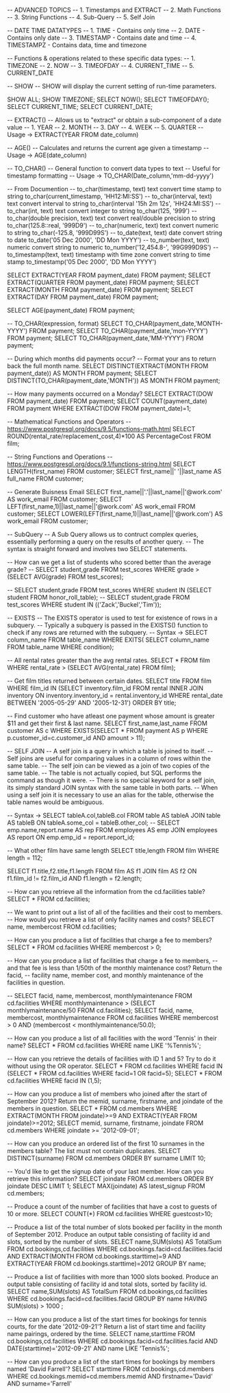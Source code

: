 -- ADVANCED TOPICS
-- 1. Timestamps and EXTRACT
-- 2. Math Functions
-- 3. String Functions
-- 4. Sub-Query
-- 5. Self Join

-- DATE TIME DATATYPES
-- 1. TIME - Contains only time
-- 2. DATE - Contains only date
-- 3. TIMESTAMP - Contains date and time
-- 4. TIMESTAMPZ - Contains data, time and timezone

-- Functions & operations related to these specific data types:
-- 1. TIMEZONE
-- 2. NOW
-- 3. TIMEOFDAY
-- 4. CURRENT_TIME
-- 5. CURRENT_DATE

-- SHOW
-- SHOW will display the current setting of run-time parameters. 

SHOW ALL;
SHOW TIMEZONE;
SELECT NOW();
SELECT TIMEOFDAY();
SELECT CURRENT_TIME;
SELECT CURRENT_DATE;

-- EXTRACT()
-- Allows us to "extract" or obtain a sub-component of a date value
-- 1. YEAR
-- 2. MONTH
-- 3. DAY
-- 4. WEEK
-- 5. QUARTER
-- Usage -> EXTRACT(YEAR FROM date_column)

-- AGE()
-- Calculates and returns the current age given a timestamp
-- Usage -> AGE(date_column)

-- TO_CHAR()
-- General function to convert data types to text
-- Useful for timestamp formatting
-- Usage -> TO_CHAR(Date_column,'mm-dd-yyyy')

-- From Documention
-- to_char(timestamp, text)			text					convert time stamp to string			to_char(current_timestamp, 'HH12:MI:SS')
-- to_char(interval, text)			text					convert interval to string				to_char(interval '15h 2m 12s', 'HH24:MI:SS')
-- to_char(int, text)				text					convert integer to string				to_char(125, '999')
-- to_char(double precision, text)	text					convert real/double precision to string	to_char(125.8::real, '999D9')
-- to_char(numeric, text)			text					convert numeric to string				to_char(-125.8, '999D99S')
-- to_date(text, text)				date					convert string to date					to_date('05 Dec 2000', 'DD Mon YYYY')
-- to_number(text, text)			numeric					convert string to numeric				to_number('12,454.8-', '99G999D9S')
-- to_timestamp(text, text)		timestamp with time zone	convert string to time stamp			to_timestamp('05 Dec 2000', 'DD Mon YYYY')


SELECT EXTRACT(YEAR FROM payment_date) FROM payment;
SELECT EXTRACT(QUARTER FROM payment_date) FROM payment;
SELECT EXTRACT(MONTH FROM payment_date) FROM payment;
SELECT EXTRACT(DAY FROM payment_date) FROM payment;


SELECT AGE(payment_date) FROM payment;

-- TO_CHAR(expression, format)
SELECT TO_CHAR(payment_date,'MONTH-YYYY') FROM payment;
SELECT TO_CHAR(payment_date,'mon-YYYY') FROM payment;
SELECT TO_CHAR(payment_date,'MM-YYYY') FROM payment;


-- During which months did payments occur?
-- Format your ans to return back the full month name.
SELECT DISTINCT(EXTRACT(MONTH FROM payment_date)) AS MONTH FROM payment;
SELECT DISTINCT(TO_CHAR(payment_date,'MONTH')) AS MONTH FROM payment;


-- How many payments occurred on a Monday?
SELECT EXTRACT(DOW FROM payment_date) FROM payment;
SELECT COUNT(payment_date) FROM payment WHERE EXTRACT(DOW FROM payment_date)=1;


-- Mathematical Functions and Operators
-- https://www.postgresql.org/docs/9.5/functions-math.html
SELECT ROUND(rental_rate/replacement_cost,4)*100 AS PercentageCost FROM film;


-- String Functions and Operations
-- https://www.postgresql.org/docs/9.1/functions-string.html
SELECT LENGTH(first_name) FROM customer;
SELECT first_name||' '||last_name AS full_name FROM customer;

-- Generate Buisness Email
SELECT first_name||'.'||last_name||'@work.com' AS work_email FROM customer;
SELECT LEFT(first_name,1)||last_name||'@work.com' AS work_email FROM customer;
SELECT LOWER(LEFT(first_name,1)||last_name||'@work.com') AS work_email FROM customer;


-- SubQuery
-- A Sub Query allows us to contruct complex queries, essentially performing a query on the results of another query.
-- The syntax is straight forward and involves two SELECT statements.

-- How can we get a list of students who scored better than the average grade?
-- SELECT student,grade FROM test_scores WHERE grade > (SELECT AVG(grade) FROM test_scores);


-- SELECT student,grade FROM test_scores WHERE student IN (SELECT student FROM honor_roll_table);
-- SELECT student,grade FROM test_scores WHERE student IN (('Zack','Buckel','Tim'));

-- EXISTS 
-- The EXISTS operator is used to test for existence of rows in a subquery.
-- Typically a subquery is passed in the EXISTS() function to check if any rows are returned with the subquery.
-- Syntax -> SELECT column_name FROM table_name WHERE EXITS( SELECT column_name FROM table_name WHERE condition);

-- All rental rates greater than the avg rental rates.
SELECT * FROM film WHERE rental_rate > (SELECT AVG(rental_rate) FROM film);

-- Get film titles returned between certain dates.
SELECT title FROM film WHERE film_id IN (SELECT inventory.film_id FROM rental INNER JOIN inventory ON inventory.inventory_id = rental.inventory_id WHERE rental_date BETWEEN '2005-05-29' AND '2005-12-31') ORDER BY title;

-- Find customer who have atleast one payment whose amount is greater $11 and get their first & last name.
SELECT first_name,last_name FROM customer AS c WHERE EXISTS(SELECT * FROM payment AS p WHERE p.customer_id=c.customer_id AND amount > 11);


-- SELF JOIN
-- A self join is a query in which a table is joined to itself.
-- Self joins are useful for comparing values in a column of rows within the same table.
-- The self join can be viewed as a join of two copies of the same table.
-- The table is not actually copied, but SQL performs the command as though it were.
-- There is no special keyword for a self join, its simply standard JOIN syntax with the same table in both parts.
-- When using a self join it is necessary to use an alias for the table, otherwise the table names would be ambiguous.

-- Syntax -> SELECT tableA.col,tableB.col FROM table AS tableA JOIN table AS tableB ON tableA.some_col = tableB.other_col;
-- SELECT emp.name,report.name AS rep FROM employees AS emp JOIN employees AS report ON emp.emp_id = report.report_id;

-- What other film have same length
SELECT title,length FROM film WHERE length = 112;

SELECT f1.title,f2.title,f1.length FROM film AS f1 JOIN film AS f2 ON f1.film_id != f2.film_id AND f1.length = f2.length;



-- How can you retrieve all the information from the cd.facilities table?
SELECT * FROM cd.facilities;

-- We want to print out a list of all of the facilities and their cost to members. 
-- How would you retrieve a list of only facility names and costs?
SELECT name, membercost FROM cd.facilities;

-- How can you produce a list of facilities that charge a fee to members?
SELECT * FROM cd.facilities WHERE membercost > 0;

-- How can you produce a list of facilities that charge a fee to members, 
-- and that fee is less than 1/50th of the monthly maintenance cost? Return the facid, 
-- facility name, member cost, and monthly maintenance of the facilities in question.


-- SELECT facid, name, membercost, monthlymaintenance FROM cd.facilities WHERE monthlymaintenance > (SELECT monthlymaintenance/50 FROM cd.facilities);
SELECT facid, name, membercost, monthlymaintenance
 FROM cd.facilities
 WHERE membercost > 0 AND
 (membercost < monthlymaintenance/50.0);


-- How can you produce a list of all facilities with the word 'Tennis' in their name?
SELECT * FROM cd.facilities WHERE name LIKE '%Tennis%';

-- How can you retrieve the details of facilities with ID 1 and 5? Try to do it without using the OR operator.
SELECT * FROM cd.facilities WHERE facid IN (SELECT * FROM cd.facilities WHERE facid=1 OR facid=5);
SELECT * FROM cd.facilities WHERE facid IN (1,5);


-- How can you produce a list of members who joined after the start of September 2012? Return the memid, surname, firstname, and joindate of the members in question.
SELECT * FROM cd.members WHERE EXTRACT(MONTH FROM joindate)>=9 AND EXTRACT(YEAR FROM joindate)>=2012;
SELECT memid, surname, firstname, joindate FROM cd.members WHERE joindate >= '2012-09-01';


-- How can you produce an ordered list of the first 10 surnames in the members table? The list must not contain duplicates.
SELECT DISTINCT(surname) FROM cd.members ORDER BY surname LIMIT 10;


-- You'd like to get the signup date of your last member. How can you retrieve this information?
SELECT joindate FROM cd.members ORDER BY joindate DESC LIMIT 1;
SELECT MAX(joindate) AS latest_signup FROM cd.members;

-- Produce a count of the number of facilities that have a cost to guests of 10 or more.
SELECT COUNT(*) FROM cd.facilities WHERE guestcost>10;


-- Produce a list of the total number of slots booked per facility in the month of September 2012. Produce an output table consisting of facility id and slots, sorted by the number of slots.
SELECT name,SUM(slots) AS TotalSum FROM cd.bookings,cd.facilities WHERE cd.bookings.facid=cd.facilities.facid AND EXTRACT(MONTH FROM cd.bookings.starttime)=9 AND EXTRACT(YEAR FROM cd.bookings.starttime)=2012 GROUP BY name;


-- Produce a list of facilities with more than 1000 slots booked. Produce an output table consisting of facility id and total slots, sorted by facility id.
SELECT name,SUM(slots) AS TotalSum FROM cd.bookings,cd.facilities WHERE cd.bookings.facid=cd.facilities.facid GROUP BY name HAVING SUM(slots) > 1000 ;



-- How can you produce a list of the start times for bookings for tennis courts, for the date '2012-09-21'? Return a list of start time and facility name pairings, ordered by the time.
SELECT name,starttime FROM cd.bookings,cd.facilities WHERE cd.bookings.facid=cd.facilities.facid AND DATE(starttime)='2012-09-21' AND name LIKE 'Tennis%';


-- How can you produce a list of the start times for bookings by members named 'David Farrell'?
SELECT starttime FROM cd.bookings,cd.members WHERE cd.bookings.memid=cd.members.memid AND firstname='David' AND surname='Farrell'












































